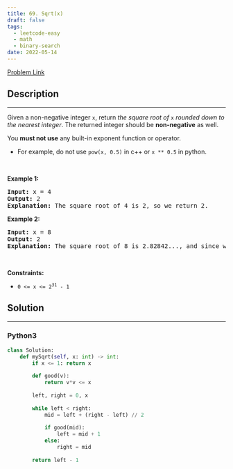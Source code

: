 ```yaml
---
title: 69. Sqrt(x)
draft: false
tags: 
  - leetcode-easy
  - math
  - binary-search
date: 2022-05-14
---
```


[Problem Link](https://leetcode.com/problems/sqrtx/)

## Description

---
<p>Given a non-negative integer <code>x</code>, return <em>the square root of </em><code>x</code><em> rounded down to the nearest integer</em>. The returned integer should be <strong>non-negative</strong> as well.</p>

<p>You <strong>must not use</strong> any built-in exponent function or operator.</p>

<ul>
	<li>For example, do not use <code>pow(x, 0.5)</code> in c++ or <code>x ** 0.5</code> in python.</li>
</ul>

<p>&nbsp;</p>
<p><strong class="example">Example 1:</strong></p>

<pre>
<strong>Input:</strong> x = 4
<strong>Output:</strong> 2
<strong>Explanation:</strong> The square root of 4 is 2, so we return 2.
</pre>

<p><strong class="example">Example 2:</strong></p>

<pre>
<strong>Input:</strong> x = 8
<strong>Output:</strong> 2
<strong>Explanation:</strong> The square root of 8 is 2.82842..., and since we round it down to the nearest integer, 2 is returned.
</pre>

<p>&nbsp;</p>
<p><strong>Constraints:</strong></p>

<ul>
	<li><code>0 &lt;= x &lt;= 2<sup>31</sup> - 1</code></li>
</ul>


## Solution

---
### Python3
``` py title='sqrtx'
class Solution:
    def mySqrt(self, x: int) -> int:
        if x <= 1: return x
        
        def good(v):
            return v*v <= x
        
        left, right = 0, x
        
        while left < right:
            mid = left + (right - left) // 2
            
            if good(mid):
                left = mid + 1
            else:
                right = mid
        
        return left - 1
```

